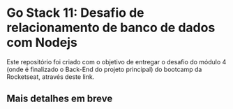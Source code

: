 # Go Stack 11: Desafio de relacionamento de banco de dados com Nodejs
Este repositório foi criado com o objetivo de entregar o desafio do módulo 4 (onde é finalizado o Back-End do projeto principal) do bootcamp da Rocketseat, através deste link.

## Mais detalhes em breve
